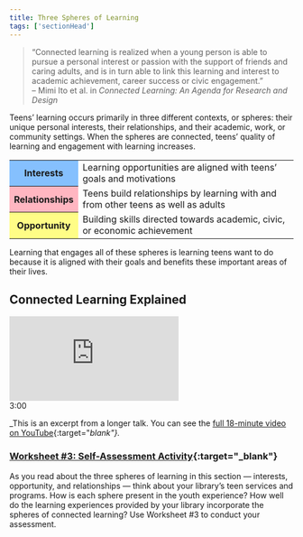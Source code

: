 ```yaml
---
title: Three Spheres of Learning
tags: ['sectionHead']
---
```


> “Connected learning is realized when a young person is able to pursue a personal interest or passion with the support of friends and caring adults, and is in turn able to link this learning and interest to academic achievement, career success or civic engagement.”<br/>
– Mimi Ito et al. in _Connected Learning: An Agenda for Research and Design_ 

Teens’ learning occurs primarily in three different contexts, or spheres: their unique personal interests, their relationships, and their academic, work, or community settings. When the spheres are connected, teens’ quality of learning and engagement with learning increases.

<table class="colorful" style="margin-bottom: 15px;">
	<tr><th bgcolor="#85c0fe">Interests</th><td>Learning opportunities are aligned with teens’ goals and motivations</td></tr>
	<tr><th bgcolor="lightpink">Relationships</th><td>Teens build relationships by learning with and from other teens as well as adults</td></tr>
	<tr><th bgcolor="#fffd86">Opportunity</th><td>Building skills directed towards academic, civic, or economic achievement</td></tr>
</table>


Learning that engages all of these spheres is learning teens want to do because it is aligned with their goals and benefits these important areas of their lives.

## Connected Learning Explained


<iframe src="https://www.youtube.com/embed/HacgaDN971Y?start=432&end=612" frameborder="0" allow="autoplay; encrypted-media" allowfullscreen></iframe>

<div class="videotime">3:00</div>


_This is an excerpt from a longer talk. You can see the [full 18-minute video on YouTube](https://www.youtube.com/watch?v=HacgaDN971Y){:target="_blank"}._


<div class="activity callout" markdown="1">

### [Worksheet #3: Self-Assessment Activity](https://docs.google.com/document/d/1X5MxpToji6SQEN3-6uzvvkfjpQFvUhTbZB1cPTM6FwA/edit#heading=h.isxlazu21uc9){:target="_blank"}

As you read about the three spheres of learning in this section — interests, opportunity, and relationships — think about your library’s teen services and programs. How is each sphere present in the youth experience? How well do the learning experiences provided by your library incorporate the spheres of connected learning? Use Worksheet #3 to conduct your assessment.

</div>



